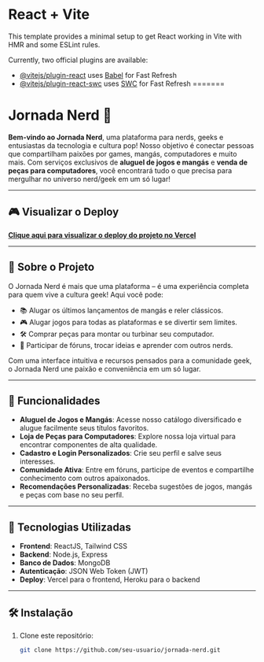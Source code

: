 # React + Vite

This template provides a minimal setup to get React working in Vite with HMR and some ESLint rules.

Currently, two official plugins are available:

- [@vitejs/plugin-react](https://github.com/vitejs/vite-plugin-react/blob/main/packages/plugin-react/README.md) uses [Babel](https://babeljs.io/) for Fast Refresh
- [@vitejs/plugin-react-swc](https://github.com/vitejs/vite-plugin-react-swc) uses [SWC](https://swc.rs/) for Fast Refresh
=======
# Jornada Nerd 🚀  

**Bem-vindo ao Jornada Nerd**, uma plataforma para nerds, geeks e entusiastas da tecnologia e cultura pop! Nosso objetivo é conectar pessoas que compartilham paixões por games, mangás, computadores e muito mais. Com serviços exclusivos de **aluguel de jogos e mangás** e **venda de peças para computadores**, você encontrará tudo o que precisa para mergulhar no universo nerd/geek em um só lugar!  

---
## 🎮 Visualizar o Deploy
[**Clique aqui para visualizar o deploy do projeto no Vercel**](https://jornada-nerd-8ocw.vercel.app/)

---
## 📖 Sobre o Projeto  

O Jornada Nerd é mais que uma plataforma – é uma experiência completa para quem vive a cultura geek! Aqui você pode:  
- 📚 Alugar os últimos lançamentos de mangás e reler clássicos.  
- 🎮 Alugar jogos para todas as plataformas e se divertir sem limites.  
- 🛠️ Comprar peças para montar ou turbinar seu computador.  
- 💬 Participar de fóruns, trocar ideias e aprender com outros nerds.  

Com uma interface intuitiva e recursos pensados para a comunidade geek, o Jornada Nerd une paixão e conveniência em um só lugar.

---

## 🌟 Funcionalidades  

- **Aluguel de Jogos e Mangás**: Acesse nosso catálogo diversificado e alugue facilmente seus títulos favoritos.  
- **Loja de Peças para Computadores**: Explore nossa loja virtual para encontrar componentes de alta qualidade.  
- **Cadastro e Login Personalizados**: Crie seu perfil e salve seus interesses.  
- **Comunidade Ativa**: Entre em fóruns, participe de eventos e compartilhe conhecimento com outros apaixonados.  
- **Recomendações Personalizadas**: Receba sugestões de jogos, mangás e peças com base no seu perfil.  

---

## 🚀 Tecnologias Utilizadas  

- **Frontend**: ReactJS, Tailwind CSS  
- **Backend**: Node.js, Express  
- **Banco de Dados**: MongoDB  
- **Autenticação**: JSON Web Token (JWT)  
- **Deploy**: Vercel para o frontend, Heroku para o backend  

---

## 🛠️ Instalação  

1. Clone este repositório:  
   ```bash
   git clone https://github.com/seu-usuario/jornada-nerd.git

